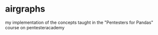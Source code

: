 # airgraphs
my implementation of the concepts taught in the "Pentesters for Pandas" course on pentesteracademy
